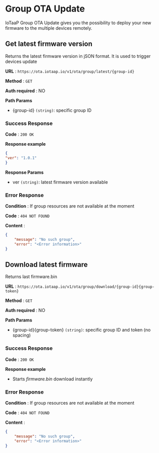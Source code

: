 # Group OTA Update

IoTaaP Group OTA Update gives you the possibility to deploy your new firmware to the
multiple devices remotely. 

## Get latest firmware version

Returns the latest firmware version in jSON format. It is used to trigger devices update

**URL** : `https://ota.iotaap.io/v1/ota/group/latest/{group-id}`

**Method** : `GET`

**Auth required** : NO

**Path Params**

- {group-id} `(string)`: specific group ID

### Success Response

**Code** : `200 OK`

**Response example**

```json
{
"ver": "1.0.1"
}
```

**Response Params**

- ver `(string)`: latest firmware version available

### Error Response

**Condition** : If group resources are not available at the moment

**Code** : `404 NOT FOUND`

**Content** :

```json
{
    "message": "No such group",
    "error": "<Error information>"
}
```

## Download latest firmware

Returns last firmware.bin

**URL** : `https://ota.iotaap.io/v1/ota/group/download/{group-id}{group-token}`

**Method** : `GET`

**Auth required** : NO

**Path Params**

- {group-id}{group-token} `(string)`: specific group ID and token (no spacing)

### Success Response

**Code** : `200 OK`

**Response example**

- Starts *firmware.bin* download instantly

### Error Response

**Condition** : If group resources are not available at the moment

**Code** : `404 NOT FOUND`

**Content** :

```json
{
    "message": "No such group",
    "error": "<Error information>"
}
```
